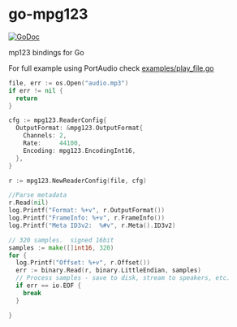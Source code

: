 
# go-mpg123
[![GoDoc](https://godoc.org/github.com/oandrew/go-mpg123?status.svg)](https://godoc.org/github.com/oandrew/go-mpg123)

mp123 bindings for Go

For full example using PortAudio check [examples/play_file.go](examples/play_file.go)

```go
file, err := os.Open("audio.mp3")
if err != nil {
  return
}

cfg := mpg123.ReaderConfig{
  OutputFormat: &mpg123.OutputFormat{
    Channels: 2,
    Rate:     44100,
    Encoding: mpg123.EncodingInt16,
  },
}

r := mpg123.NewReaderConfig(file, cfg)

//Parse metadata
r.Read(nil)
log.Printf("Format: %+v", r.OutputFormat())
log.Printf("FrameInfo: %+v", r.FrameInfo())
log.Printf("Meta ID3v2:  %#v", r.Meta().ID3v2)

// 320 samples.  signed 16bit
samples := make([]int16, 320)
for {
  log.Printf("Offset: %+v", r.Offset())
  err := binary.Read(r, binary.LittleEndian, samples)
  // Process samples - save to disk, stream to speakers, etc.
  if err == io.EOF {
    break
  }

}
```
